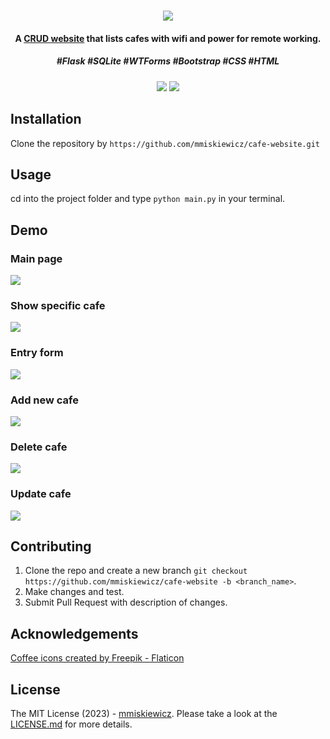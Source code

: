 <h1 align="center">
  <img src=https://user-images.githubusercontent.com/32812860/219943476-868af758-432c-4f22-9851-bb02ee8cb906.png></img>
  </h1>

<h4 align="center">
A <a href="https://cafe-website.onrender.com/">CRUD website</a> that lists cafes with wifi and power for remote working. 
  </h4>
  
  <h5 align="center">
  #Flask #SQLite #WTForms #Bootstrap #CSS #HTML
  </h5>
  
<h5 align="center">
    <img src=https://img.shields.io/github/repo-size/mmiskiewicz/cafe-website></img>
  <img src=https://img.shields.io/github/issues-raw/mmiskiewicz/cafe-website></img>
  </h5>
 
## Installation

Clone the repository by `https://github.com/mmiskiewicz/cafe-website.git`

## Usage

cd into the project folder and type `python main.py` in your terminal.

## Demo

<p align="center">
<h3>Main page</h3>
<img src=https://user-images.githubusercontent.com/32812860/219943816-c12543fb-3e8b-4991-9ee4-976b625c617e.png></img>
<h3>Show specific cafe</h3>
<img src=https://user-images.githubusercontent.com/32812860/219943842-15225b41-48cc-4ebc-9f96-78a3a7e3f32a.png></img>
<h3>Entry form</h3>
<img src=https://user-images.githubusercontent.com/32812860/219943862-1dca328a-af10-4745-9ee0-3c9b8878e940.png></img>
<h3>Add new cafe</h3>
<img src=https://user-images.githubusercontent.com/32812860/219944311-09211b43-cb7b-4b4e-ac0c-9ddd43f09c35.gif></img>
<h3>Delete cafe</h3>
<img src=https://user-images.githubusercontent.com/32812860/219944338-4c70b6ff-e5c2-4890-b5fa-493983be0e02.gif></img>
<h3>Update cafe</h3>
<img src=https://user-images.githubusercontent.com/32812860/219944361-3cae044e-a1de-44ef-b83b-53b0accb4ae3.gif></img>
</p>

## Contributing

1. Clone the repo and create a new branch `git checkout https://github.com/mmiskiewicz/cafe-website -b <branch_name>`.
2. Make changes and test.
3. Submit Pull Request with description of changes.

## Acknowledgements

<a href="https://www.flaticon.com/free-icons/coffee" title="coffee icons">Coffee icons created by Freepik - Flaticon</a>

## License

The MIT License (2023) - <a href="https://github.com/mmiskiewicz">mmiskiewicz</a>. Please take a look at the <a href="https://github.com/mmiskiewicz/cafe-website/blob/main/LICENSE.md">LICENSE.md</a> for more details.

